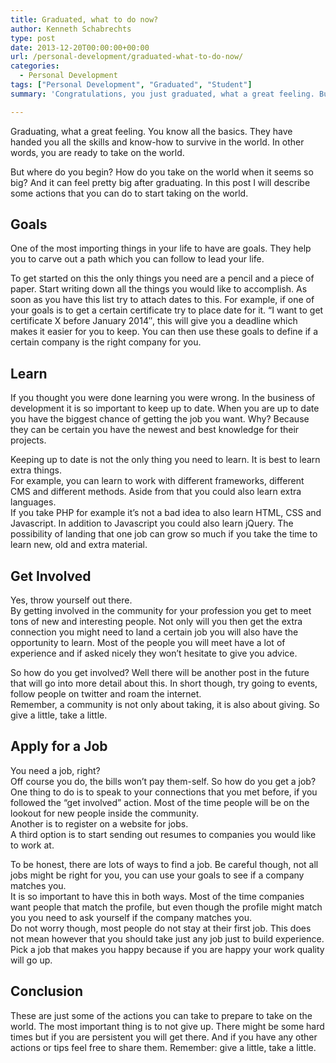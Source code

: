 ```yaml
---
title: Graduated, what to do now?
author: Kenneth Schabrechts
type: post
date: 2013-12-20T00:00:00+00:00
url: /personal-development/graduated-what-to-do-now/
categories:
  - Personal Development
tags: ["Personal Development", "Graduated", "Student"]
summary: 'Congratulations, you just graduated, what a great feeling. But what is next? In this post I will describe some actions that you can do to start taking on the world.'

---
```

Graduating, what a great feeling. You know all the basics. They have handed you all the skills and know-how to survive in the world. In other words, you are ready to take on the world. 

But where do you begin? How do you take on the world when it seems so big? And it can feel pretty big after graduating. In this post I will describe some actions that you can do to start taking on the world.


## Goals

One of the most importing things in your life to have are goals. They help you to carve out a path which you can follow to lead your life. 

To get started on this the only things you need are a pencil and a piece of paper. Start writing down all the things you would like to accomplish. As soon as you have this list try to attach dates to this. For example, if one of your goals is to get a certain certificate try to place date for it. “I want to get certificate X before January 2014″, this will give you a deadline which makes it easier for you to keep. You can then use these goals to define if a certain company is the right company for you.

## Learn

If you thought you were done learning you were wrong. In the business of development it is so important to keep up to date. When you are up to date you have the biggest chance of getting the job you want. Why? Because they can be certain you have the newest and best knowledge for their projects. 

Keeping up to date is not the only thing you need to learn. It is best to learn extra things.  
For example, you can learn to work with different frameworks, different CMS and different methods. Aside from that you could also learn extra languages.  
If you take PHP for example it’s not a bad idea to also learn HTML, CSS and Javascript. In addition to Javascript you could also learn jQuery. The possibility of landing that one job can grow so much if you take the time to learn new, old and extra material.

## Get Involved

Yes, throw yourself out there.  
By getting involved in the community for your profession you get to meet tons of new and interesting people. Not only will you then get the extra connection you might need to land a certain job you will also have the opportunity to learn. Most of the people you will meet have a lot of experience and if asked nicely they won’t hesitate to give you advice. 

So how do you get involved? Well there will be another post in the future that will go into more detail about this. In short though, try going to events, follow people on twitter and roam the internet.  
Remember, a community is not only about taking, it is also about giving. So give a little, take a little.


## Apply for a Job

You need a job, right?  
Off course you do, the bills won’t pay them-self. So how do you get a job? One thing to do is to speak to your connections that you met before, if you followed the “get involved” action.  Most of the time people will be on the lookout for new people inside the community.  
Another is to register on a website for jobs.  
A third option is to start sending out resumes to companies you would like to work at.

 To be honest, there are lots of ways to find a job. Be careful though, not all jobs might be right for you, you can use your goals to see if a company matches you.  
 It is so important to have this in both ways. Most of the time companies want people that match the profile, but even though the profile might match you you need to ask yourself if the company matches you.  
 Do not worry though, most people do not stay at their first job. This does not mean however that you should take just any job just to build experience. Pick a job that makes you happy because if you are happy your work quality will go up.

## Conclusion

These are just some of the actions you can take to prepare to take on the world. The most important thing is to not give up. There might be some hard times but if you are persistent you will get there. And if you have any other actions or tips feel free to share them. Remember: give a little, take a little.